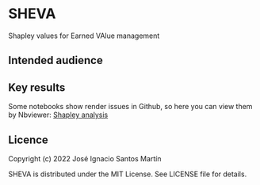 # SHEVA
Shapley values for Earned VAlue management

## Intended audience

## Key results
Some notebooks show render issues in Github, so here you can view them by Nbviewer:
[Shapley analysis](https://nbviewer.org/github/jismartin/sheva/blob/main/sheva_shapley_analysis.ipynb)

## Licence
Copyright (c) 2022 José Ignacio Santos Martín

SHEVA is distributed under the MIT License. See LICENSE file for details.
